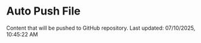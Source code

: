 # Auto Push File

Content that will be pushed to GitHub repository.
Last updated: 07/10/2025, 10:45:22 AM